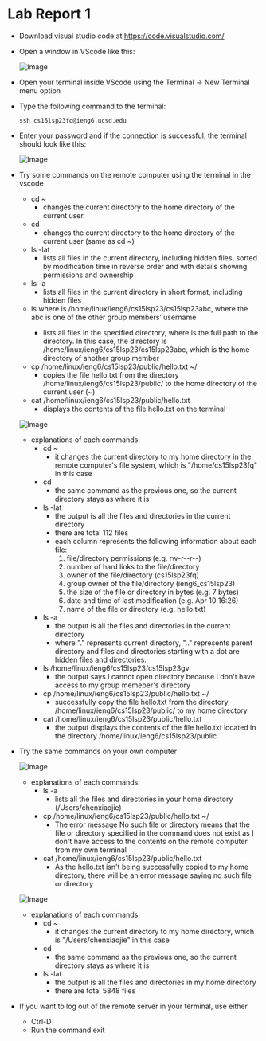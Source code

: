 # Lab Report 1
* Download visual studio code at  https://code.visualstudio.com/

* Open a window in VScode like this:  

  ![Image](vscode.png)

* Open your terminal inside VScode using the Terminal → New Terminal menu option

* Type the following command to the terminal:
    ```
    ssh cs15lsp23fq@ieng6.ucsd.edu
    ```

* Enter your password and if the connection is successful, the terminal should look like this:

  ![Image](new.png)

* Try some commands on the remote computer using the terminal in the vscode 
  * cd ~
    * changes the current directory to the home directory of the current user. 
  * cd
    * changes the current directory to the home directory of the current user (same as cd ~)
  * ls -lat
    * lists all files in the current directory, including hidden files, sorted by modification time in reverse order and with details showing permissions and ownership
  * ls -a
    * lists all files in the current directory in short format, including hidden files
  * ls <directory> where <directory> is /home/linux/ieng6/cs15lsp23/cs15lsp23abc, where the abc is one of the other group members’ username
    * lists all files in the specified directory, where <directory> is the full path to the directory. In this case, the directory is /home/linux/ieng6/cs15lsp23/cs15lsp23abc, which is the home directory of another group member
  * cp /home/linux/ieng6/cs15lsp23/public/hello.txt ~/
    * copies the file hello.txt from the directory /home/linux/ieng6/cs15lsp23/public/ to the home directory of the current user (~)
  * cat /home/linux/ieng6/cs15lsp23/public/hello.txt
    * displays the contents of the file hello.txt on the terminal

  ![Image](command.png)
  
  * explanations of each commands:
    * cd ~
      * it changes the current directory to my home directory in the remote computer's file system, which is "/home/cs15lsp23fq" in this case
    * cd 
      * the same command as the previous one, so the current directory stays as where it is
    * ls -lat
      * the output is all the files and directories in the current directory
      * there are total 112 files
      * each column represents the following information about each file:
          1. file/directory permissions (e.g. rw-r--r--)
          2. number of hard links to the file/directory
          3. owner of the file/directory (cs15lsp23fq)
          4. group owner of the file/directory (ieng6_cs15lsp23)
          5. the size of the file or directory in bytes (e.g. 7 bytes)
          6. date and time of last modification (e.g. Apr 10 16:26)
          7. name of the file or directory (e.g. hello.txt)
    * ls -a
      * the output is all the files and directories in the current directory
      * where "." represents current directory, ".." represents parent directory and files and directories starting with a dot are hidden files and directories. 
    * ls /home/linux/ieng6/cs15lsp23/cs15lsp23gv
      * the output says I cannot open directory because I don't have access to my group memeber's directory
    * cp /home/linux/ieng6/cs15lsp23/public/hello.txt ~/
      * successfully copy the file hello.txt from the directory /home/linux/ieng6/cs15lsp23/public/ to my home directory 
    * cat /home/linux/ieng6/cs15lsp23/public/hello.txt
      * the output displays the contents of the file hello.txt located in the directory /home/linux/ieng6/cs15lsp23/public
      
 
  
* Try the same commands on your own computer 
  
  ![Image](own.png)
  * explanations of each commands:
    * ls -a
      * lists all the files and directories in your home directory (/Users/chenxiaojie)
    * cp /home/linux/ieng6/cs15lsp23/public/hello.txt ~/
      * The error message No such file or directory means that the file or directory specified in the command does not exist as I don't have access to the contents on the remote computer from my own terminal
    * cat /home/linux/ieng6/cs15lsp23/public/hello.txt
      * As the hello.txt isn't being successfully copied to my home directory, there will be an error message saying no such file or directory 
  
  
  ![Image](own2.png)
  * explanations of each commands:
    * cd ~
      * it changes the current directory to my home directory, which is "/Users/chenxiaojie" in this case
    * cd 
      * the same command as the previous one, so the current directory stays as where it is
    * ls -lat
      * the output is all the files and directories in my home directory
      * there are total 5848 files
  
  
* If you want to log out of the remote server in your terminal, use either
  * Ctrl-D
  * Run the command exit
